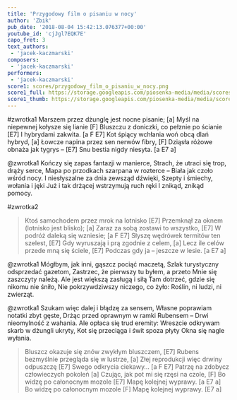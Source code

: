 ```yaml
---
title: 'Przygodowy film o pisaniu w nocy'
author: 'Zbik'
pub_date: '2018-08-04 15:42:13.076377+00:00'
youtube_id: 'cjJgl7EQK7E'
capo_fret: 3
text_authors:
 - 'jacek-kaczmarski'
composers:
 - 'jacek-kaczmarski'
performers:
 - 'jacek-kaczmarski'
score1: scores/przygodowy_film_o_pisaniu_w_nocy.png
score1_full: https://storage.googleapis.com/piosenka-media/media/scores/przygodowy_film_o_pisaniu_w_nocy.png
score1_thumb: https://storage.googleapis.com/piosenka-media/media/scores/przygodowy_film_o_pisaniu_w_nocy.png.180x0_q85_upscale.png
---
```


#zwrotka1
Marszem przez dżunglę jest nocne pisanie; [a]
Myśl na niepewnej kołysze się lianie [F]
Bluszczu z doniczki, co pełznie po ścianie [E7]
I hybrydami zakwita. [a F E7]
Kot śpiący wchłania woń obcą dlań hybryd, [a]
Łowcze napina przez sen nerwów fibry, [F]
Dziąsła różowe obnaża jak tygrys – [E7]
Snu bestia nigdy niesyta. [a E7 a]

@zwrotka1
Kończy się zapas fantazji w manierce, 
Strach, że utraci się trop, drąży serce,
Mapa po przodkach szarpana w rozterce –
Biała jak czoło wśród nocy.
I niesłyszalne za dnia zewsząd dźwięki,
Szepty i śmiechy, wołania i jęki
Już i tak drżącej wstrzymują ruch ręki
I znikąd, znikąd pomocy.

#zwrotka2
>Ktoś samochodem przez mrok na lotnisko [E7]
>Przemknął za oknem (lotnisko jest blisko); [a]
>Zaraz za sobą zostawi to wszystko, [E7]
>W podróż daleką się wzniesie; [a F E7]
>Słyszę wędrówek termitów ten szelest, [E7]
>Gdy wyruszają i prą zgodnie z celem, [a]
>Lecz ile celów przede mną się ściele, [E7]
>Podczas gdy ja – jeszcze w lesie. [a E7 a]

@zwrotka1
Mógłbym, jak inni, gąszcz pociąć maczetą,
Szlak turystyczny odsprzedać gazetom,
Zastrzec, że pierwszy tu byłem, a przeto
Mnie się zaszczyty należą.
Ale jest większą zasługą i siłą
Tam dotrzeć, gdzie się nikomu nie śniło,
Nie pokrzywdziwszy niczego, co żyło:
Roślin, ni ludzi, ni zwierząt.

@zwrotka1
Szukam więc dalej i błądzę za sensem,
Własne poprawiam notatki zbyt gęste,
Drżąc przed oprawnym w ramki Rubensem –
Drwi nieomylność z wahania.
Ale opłaca się trud eremity:
Wreszcie odkrywam skarb w dżungli ukryty,
Kot się przeciąga i świt spoza płyty
Okna się nagle wyłania.

>Bluszcz okazuje się znów zwykłym bluszczem, [E7]
>Rubens bezmyślnie przegląda się w lustrze, [a]
>Złej reprodukcji więc drwiny odpuszczę [E7]
>Swego odkrycia ciekawy… [a F E7]
>Patrzę na zdobycz człowieczych pokoleń [a]
>Czując, jak pot mi się rzęsi na czole, [F]
>Bo widzę po całonocnym mozole [E7]
>Mapę kolejnej wyprawy. [a E7 a]
>Bo widzę po całonocnym mozole [F]
>Mapę kolejnej wyprawy. [E7 a]